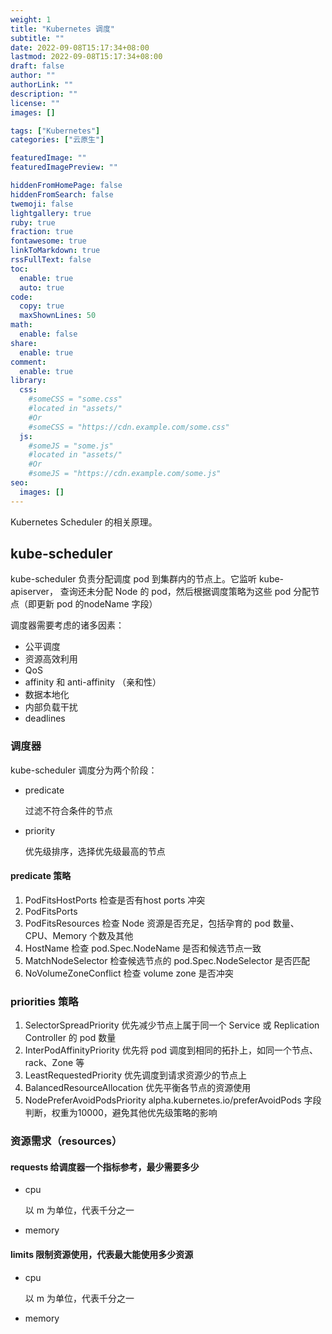 ```yaml
---
weight: 1
title: "Kubernetes 调度"
subtitle: ""
date: 2022-09-08T15:17:34+08:00
lastmod: 2022-09-08T15:17:34+08:00
draft: false
author: ""
authorLink: ""
description: ""
license: ""
images: []

tags: ["Kubernetes"]
categories: ["云原生"]

featuredImage: ""
featuredImagePreview: ""

hiddenFromHomePage: false
hiddenFromSearch: false
twemoji: false
lightgallery: true
ruby: true
fraction: true
fontawesome: true
linkToMarkdown: true
rssFullText: false
toc:
  enable: true
  auto: true
code:
  copy: true
  maxShownLines: 50
math:
  enable: false
share:
  enable: true
comment:
  enable: true
library:
  css:
    #someCSS = "some.css"
    #located in "assets/"
    #Or
    #someCSS = "https://cdn.example.com/some.css"
  js:
    #someJS = "some.js"
    #located in "assets/"
    #Or
    #someJS = "https://cdn.example.com/some.js"
seo:
  images: []
---
```




Kubernetes Scheduler 的相关原理。

<!--more-->

## kube-scheduler

kube-scheduler 负责分配调度 pod 到集群内的节点上。它监听 kube-apiserver， 查询还未分配 Node 的 pod，然后根据调度策略为这些 pod 分配节点（即更新 pod 的nodeName 字段）

调度器需要考虑的诸多因素：

- 公平调度
- 资源高效利用
- QoS
- affinity 和 anti-affinity （亲和性）
- 数据本地化
- 内部负载干扰
- deadlines



### 调度器

kube-scheduler 调度分为两个阶段：

- predicate

  过滤不符合条件的节点

- priority

  优先级排序，选择优先级最高的节点



#### predicate 策略

1. PodFitsHostPorts 检查是否有host ports 冲突
2. PodFitsPorts
3. PodFitsResources 检查 Node 资源是否充足，包括孕育的 pod 数量、CPU、Memory 个数及其他
4. HostName 检查 pod.Spec.NodeName 是否和候选节点一致
5. MatchNodeSelector 检查候选节点的 pod.Spec.NodeSelector 是否匹配
6. NoVolumeZoneConflict 检查 volume zone 是否冲突



### priorities 策略

1. SelectorSpreadPriority 优先减少节点上属于同一个 Service 或 Replication Controller 的 pod 数量
2. InterPodAffinityPriority 优先将 pod 调度到相同的拓扑上，如同一个节点、rack、Zone 等
3. LeastRequestedPriority 优先调度到请求资源少的节点上
4. BalancedResourceAllocation 优先平衡各节点的资源使用
5. NodePreferAvoidPodsPriority alpha.kubernetes.io/preferAvoidPods 字段判断，权重为10000，避免其他优先级策略的影响



### 资源需求（resources）

#### requests 给调度器一个指标参考，最少需要多少

- cpu

  以 m 为单位，代表千分之一

- memory

#### limits 限制资源使用，代表最大能使用多少资源

- cpu

  以 m 为单位，代表千分之一

- memory
